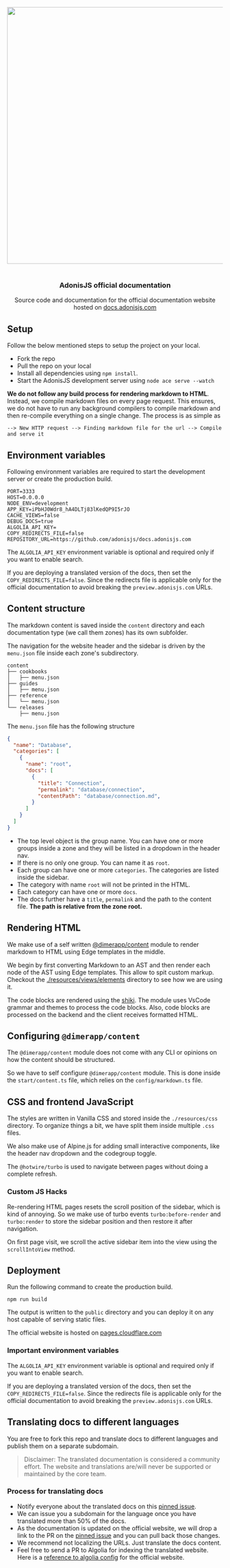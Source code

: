 <div align="center">
  <img src="https://res.cloudinary.com/adonisjs/image/upload/q_100/v1558612869/adonis-readme_zscycu.jpg" width="600px">
</div>

<br />

<div align="center">
  <h3>AdonisJS official documentation</h3>
  <p>Source code and documentation for the official documentation website hosted on <a href="https://docs.adonisjs.com">docs.adonisjs.com</a></p>
</div>

## Setup
Follow the below mentioned steps to setup the project on your local.

- Fork the repo
- Pull the repo on your local
- Install all dependencies using `npm install`.
- Start the AdonisJS development server using `node ace serve --watch`

**We do not follow any build process for rendering markdown to HTML**. Instead, we compile markdown files on every page request. This ensures, we do not have to run any background compilers to compile markdown and then re-compile everything on a single change. The process is as simple as

```
--> New HTTP request --> Finding markdown file for the url --> Compile and serve it
```

## Environment variables

Following environment variables are required to start the development server or create the production build.

```
PORT=3333
HOST=0.0.0.0
NODE_ENV=development
APP_KEY=iPbHJ0Wdr8_hA4DLTj83lKedQP9I5rJO
CACHE_VIEWS=false
DEBUG_DOCS=true
ALGOLIA_API_KEY=
COPY_REDIRECTS_FILE=false
REPOSITORY_URL=https://github.com/adonisjs/docs.adonisjs.com
```

The `ALGOLIA_API_KEY` environment variable is optional and required only if you want to enable search.

If you are deploying a translated version of the docs, then set the `COPY_REDIRECTS_FILE=false`. Since the redirects file is applicable only for the official documentation to avoid breaking the `preview.adonisjs.com` URLs.

## Content structure

The markdown content is saved inside the `content` directory and each documentation type (we call them zones) has its own subfolder. 

The navigation for the website header and the sidebar is driven by the `menu.json` file inside each zone's subdirectory.

```
content
├── cookbooks
│   ├── menu.json
├── guides
│   ├── menu.json
├── reference
│   └── menu.json
└── releases
    ├── menu.json
```

The `menu.json` file has the following structure

```json
{
  "name": "Database",
  "categories": [
    {
      "name": "root",
      "docs": [
        {
          "title": "Connection",
          "permalink": "database/connection",
          "contentPath": "database/connection.md",
        }
      ]
    }
  ]
}
```

- The top level object is the group name. You can have one or more groups inside a zone and they will be listed in a dropdown in the header nav.
- If there is no only one group. You can name it as `root`.
- Each group can have one or more `categories`. The categories are listed inside the sidebar.
- The category with name `root` will not be printed in the HTML.
- Each category can have one or more `docs`.
- The docs further have a `title`, `permalink` and the path to the content file. **The path is relative from the zone root.**

## Rendering HTML

We make use of a self written [@dimerapp/content](https://npm.im/@dimerapp/content) module to render markdown to HTML using Edge templates in the middle.

We begin by first converting Markdown to an AST and then render each node of the AST using Edge templates. This allow to spit custom markup. Checkout the [./resources/views/elements](./resources/views/elements) directory to see how we are using it.

The code blocks are rendered using the [shiki](https://github.com/shikijs/shiki). The module uses VsCode grammar and themes to process the code blocks. Also, code blocks are processed on the backend and the client receives formatted HTML.


## Configuring `@dimerapp/content`

The `@dimerapp/content` module does not come with any CLI or opinions on how the content should be structured. 

So we have to self configure `@dimerapp/content` module. This is done inside the `start/content.ts` file, which relies on the `config/markdown.ts` file.


## CSS and frontend JavaScript

The styles are written in Vanilla CSS and stored inside the `./resources/css` directory. To organize things a bit, we have split them inside multiple `.css` files.

We also make use of Alpine.js for adding small interactive components, like the header nav dropdown and the codegroup toggle.

The `@hotwire/turbo` is used to navigate between pages without doing a complete refresh.

### Custom JS Hacks

Re-rendering HTML pages resets the scroll position of the sidebar, which is kind of annoying. So we make use of turbo  events `turbo:before-render` and `turbo:render` to store the sidebar position and then restore it after navigation.

On first page visit, we scroll the active sidebar item into the view using the `scrollIntoView` method.

## Deployment

Run the following command to create the production build. 

```
npm run build
```

The output is written to the `public` directory and you can deploy it on any host capable of serving static files.

The official website is hosted on [pages.cloudflare.com](https://pages.cloudflare.com/)

### Important environment variables

The `ALGOLIA_API_KEY` environment variable is optional and required only if you want to enable search.

If you are deploying a translated version of the docs, then set the `COPY_REDIRECTS_FILE=false`. Since the redirects file is applicable only for the official documentation to avoid breaking the `preview.adonisjs.com` URLs.

## Translating docs to different languages

You are free to fork this repo and translate docs to different languages and publish them on a separate subdomain.

> Disclaimer: The translated documentation is considered a community effort. The website and translations are/will never be supported or maintained by the core team.

### Process for translating docs

- Notify everyone about the translated docs on this [pinned issue](https://github.com/adonisjs/docs.adonisjs.com/issues/1).
- We can issue you a subdomain for the language once you have translated more than 50% of the docs.
- As the documentation is updated on the official website, we will drop a link to the PR on the [pinned issue](https://github.com/adonisjs/docs.adonisjs.com/issues/1) and you can pull back those changes.
- We recommend not localizing the URLs. Just translate the docs content.
- Feel free to send a PR to Algolia for indexing the translated website. Here is a [reference to algolia config](https://github.com/algolia/docsearch-configs/blob/master/configs/adonisjs_next.json) for the official website.
